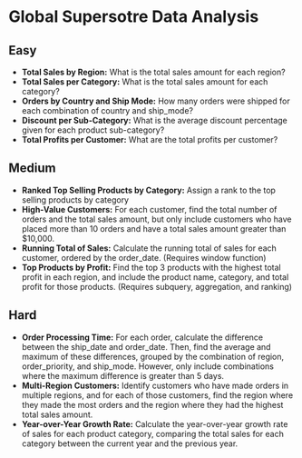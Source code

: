 # Global Supersotre Data Analysis

## Easy

* **Total Sales by Region:** What is the total sales amount for each region?
* **Total Sales per Category:** What is the total sales amount for each category?
* **Orders by Country and Ship Mode:** How many orders were shipped for each combination of country and ship_mode?
* **Discount per Sub-Category:** What is the average discount percentage given for each product sub-category?
* **Total Profits per Customer:**  What are the total profits per customer?

## Medium

* **Ranked Top Selling Products by Category:** Assign a rank to the top selling products by category
* **High-Value Customers:** For each customer, find the total number of orders and the total sales amount, but only include customers who have placed more than 10 orders and have a total sales amount greater than $10,000.
* **Running Total of Sales:** Calculate the running total of sales for each customer, ordered by the order_date. (Requires window function)
* **Top Products by Profit:** Find the top 3 products with the highest total profit in each region, and include the product name, category, and total profit for those products. (Requires subquery, aggregation, and ranking)

## Hard

* **Order Processing Time:** For each order, calculate the difference between the ship_date and order_date. Then, find the average and maximum of these differences, grouped by the combination of region, order_priority, and ship_mode. However, only include combinations where the maximum difference is greater than 5 days.
* **Multi-Region Customers:** Identify customers who have made orders in multiple regions, and for each of those customers, find the region where they made the most orders and the region where they had the highest total sales amount.
* **Year-over-Year Growth Rate:** Calculate the year-over-year growth rate of sales for each product category, comparing the total sales for each category between the current year and the previous year.
